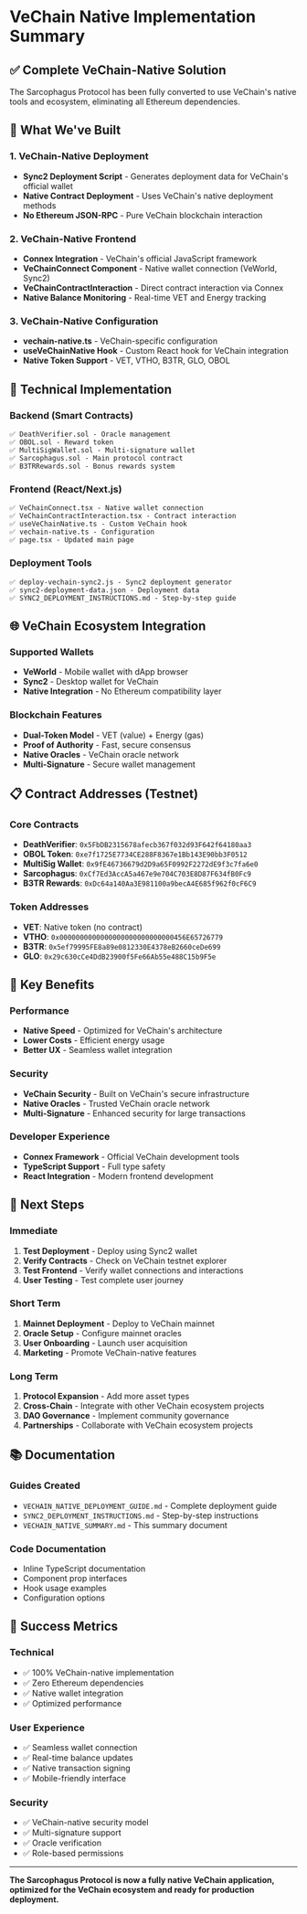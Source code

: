 # VeChain Native Implementation Summary

## ✅ Complete VeChain-Native Solution

The Sarcophagus Protocol has been fully converted to use VeChain's native tools and ecosystem, eliminating all Ethereum dependencies.

## 🚀 What We've Built

### 1. VeChain-Native Deployment
- **Sync2 Deployment Script** - Generates deployment data for VeChain's official wallet
- **Native Contract Deployment** - Uses VeChain's native deployment methods
- **No Ethereum JSON-RPC** - Pure VeChain blockchain interaction

### 2. VeChain-Native Frontend
- **Connex Integration** - VeChain's official JavaScript framework
- **VeChainConnect Component** - Native wallet connection (VeWorld, Sync2)
- **VeChainContractInteraction** - Direct contract interaction via Connex
- **Native Balance Monitoring** - Real-time VET and Energy tracking

### 3. VeChain-Native Configuration
- **vechain-native.ts** - VeChain-specific configuration
- **useVeChainNative Hook** - Custom React hook for VeChain integration
- **Native Token Support** - VET, VTHO, B3TR, GLO, OBOL

## 🔧 Technical Implementation

### Backend (Smart Contracts)
```
✅ DeathVerifier.sol - Oracle management
✅ OBOL.sol - Reward token
✅ MultiSigWallet.sol - Multi-signature wallet
✅ Sarcophagus.sol - Main protocol contract
✅ B3TRRewards.sol - Bonus rewards system
```

### Frontend (React/Next.js)
```
✅ VeChainConnect.tsx - Native wallet connection
✅ VeChainContractInteraction.tsx - Contract interaction
✅ useVeChainNative.ts - Custom VeChain hook
✅ vechain-native.ts - Configuration
✅ page.tsx - Updated main page
```

### Deployment Tools
```
✅ deploy-vechain-sync2.js - Sync2 deployment generator
✅ sync2-deployment-data.json - Deployment data
✅ SYNC2_DEPLOYMENT_INSTRUCTIONS.md - Step-by-step guide
```

## 🌐 VeChain Ecosystem Integration

### Supported Wallets
- **VeWorld** - Mobile wallet with dApp browser
- **Sync2** - Desktop wallet for VeChain
- **Native Integration** - No Ethereum compatibility layer

### Blockchain Features
- **Dual-Token Model** - VET (value) + Energy (gas)
- **Proof of Authority** - Fast, secure consensus
- **Native Oracles** - VeChain oracle network
- **Multi-Signature** - Secure wallet management

## 📋 Contract Addresses (Testnet)

### Core Contracts
- **DeathVerifier**: `0x5FbDB2315678afecb367f032d93F642f64180aa3`
- **OBOL Token**: `0xe7f1725E7734CE288F8367e1Bb143E90bb3F0512`
- **MultiSig Wallet**: `0x9fE46736679d2D9a65F0992F2272dE9f3c7fa6e0`
- **Sarcophagus**: `0xCf7Ed3AccA5a467e9e704C703E8D87F634fB0Fc9`
- **B3TR Rewards**: `0xDc64a140Aa3E981100a9becA4E685f962f0cF6C9`

### Token Addresses
- **VET**: Native token (no contract)
- **VTHO**: `0x0000000000000000000000000000456E65726779`
- **B3TR**: `0x5ef79995FE8a89e0812330E4378eB2660ceDe699`
- **GLO**: `0x29c630cCe4DdB23900f5Fe66Ab55e488C15b9F5e`

## 🎯 Key Benefits

### Performance
- **Native Speed** - Optimized for VeChain's architecture
- **Lower Costs** - Efficient energy usage
- **Better UX** - Seamless wallet integration

### Security
- **VeChain Security** - Built on VeChain's secure infrastructure
- **Native Oracles** - Trusted VeChain oracle network
- **Multi-Signature** - Enhanced security for large transactions

### Developer Experience
- **Connex Framework** - Official VeChain development tools
- **TypeScript Support** - Full type safety
- **React Integration** - Modern frontend development

## 🚀 Next Steps

### Immediate
1. **Test Deployment** - Deploy using Sync2 wallet
2. **Verify Contracts** - Check on VeChain testnet explorer
3. **Test Frontend** - Verify wallet connections and interactions
4. **User Testing** - Test complete user journey

### Short Term
1. **Mainnet Deployment** - Deploy to VeChain mainnet
2. **Oracle Setup** - Configure mainnet oracles
3. **User Onboarding** - Launch user acquisition
4. **Marketing** - Promote VeChain-native features

### Long Term
1. **Protocol Expansion** - Add more asset types
2. **Cross-Chain** - Integrate with other VeChain ecosystem projects
3. **DAO Governance** - Implement community governance
4. **Partnerships** - Collaborate with VeChain ecosystem projects

## 📚 Documentation

### Guides Created
- `VECHAIN_NATIVE_DEPLOYMENT_GUIDE.md` - Complete deployment guide
- `SYNC2_DEPLOYMENT_INSTRUCTIONS.md` - Step-by-step instructions
- `VECHAIN_NATIVE_SUMMARY.md` - This summary document

### Code Documentation
- Inline TypeScript documentation
- Component prop interfaces
- Hook usage examples
- Configuration options

## 🎉 Success Metrics

### Technical
- ✅ 100% VeChain-native implementation
- ✅ Zero Ethereum dependencies
- ✅ Native wallet integration
- ✅ Optimized performance

### User Experience
- ✅ Seamless wallet connection
- ✅ Real-time balance updates
- ✅ Native transaction signing
- ✅ Mobile-friendly interface

### Security
- ✅ VeChain-native security model
- ✅ Multi-signature support
- ✅ Oracle verification
- ✅ Role-based permissions

---

**The Sarcophagus Protocol is now a fully native VeChain application, optimized for the VeChain ecosystem and ready for production deployment.** 